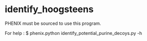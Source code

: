 # identify_hoogsteens

PHENIX must be sourced to use this program.

For help :
$ phenix.python identify_potential_purine_decoys.py -h

